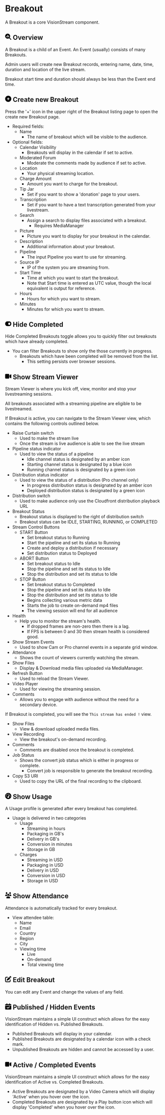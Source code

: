 # Breakout

A Breakout is a core VisionStream component.

## <img src="https://raw.githubusercontent.com/vishaldhole173/pro-stream-documentation/main/fontawesome/svgs/solid/magnifying-glass-chart.svg" width="20" height="20">  Overview

A Breakout is a child of an Event. An Event (usually) consists of many Breakouts.

Admin users will create new Breakout records, entering name, date, time, duration and location of the live stream.

Breakout start time and duration should always be less than the Event end time.

## <img src="https://raw.githubusercontent.com/vishaldhole173/pro-stream-documentation/main/fontawesome/svgs/solid/circle-plus.svg" width="20" height="20">  Create new Breakout

Press the '+' icon in the upper right of the Breakout listing page to open the create new Breakout page.

* Required fields:
    - Name
        - The name of breakout which will be visible to the audience.
* Optional fields:
    - Calendar Visibility
        - Breakouts will display in the calendar if set to active.
    - Moderated Forum
        - Moderate the comments made by audience if set to active.
    - Location
        - Your physical streaming location.
    - Charge Amount
        - Amount you want to charge for the breakout.
    - Tip Jar
        - Set if you want to show a 'donation' page to your users.
    - Transcription
        - Set if you want to have a text transcription generated from your livestream.
    - Search
        - Assign a search to display files associated with a breakout.
          - Requires MediaManager 
    - Picture
        - Picture you want to display for your breakout in the calendar.
    - Description
        - Additional information about your breakout.
    - Pipeline
        - The input Pipeline you want to use for streaming.
    - Source IP
        - IP of the system you are streaming from.
    - Start Time
        - Time at which you want to start the breakout.
        - Note that Start time is entered as UTC value, though the local equivalent is output for reference.
    - Hours
        - Hours for which you want to stream.
    - Minutes
        - Minutes for which you want to stream.

## <img src="https://raw.githubusercontent.com/vishaldhole173/pro-stream-documentation/main/fontawesome/svgs/solid/toggle-on.svg" width="20" height="20">  Hide Completed

Hide Completed Breakouts toggle allows you to quickly filter out breakouts which have already completed.

* You can filter Breakouts to show only the those currently in progress.
    - Breakouts which have been completed will be removed from the list.
        - This setting persists over browser sessions.

## <img src="https://raw.githubusercontent.com/vishaldhole173/pro-stream-documentation/main/fontawesome/svgs/solid/video.svg" width="20" height="20">  Show Stream Viewer

Stream Viewer is where you kick off, view, monitor and stop your livestreaming sessions.

All breakouts associated with a streaming pipeline are eligible to be livestreamed.

If Breakout is active, you can navigate to the Stream Viewer view, which contains the following controls outlined below.

* Raise Curtain switch
    - Used to make the stream live
    - Once the stream is live audience is able to see the live stream
* Pipeline status indicator
    - Used to view the status of a pipeline
        - Idle channel status is designated by an amber icon
        - Starting channel status is designated by a blue icon
        - Running channel status is designated by a green icon
* Distribution status indicator
    - Used to view the status of a distribution (Pro channel only)
        - In progress distribution status is designated by an amber icon
        - Deployed distribution status is designated by a green icon
* Distribution switch
    - Used to make audience only use the Cloudfront distribution playback URL
* Breakout Status
    - Breakout status is displayed to the right of distribution switch
    - Breakout status can be IDLE, STARTING, RUNNING, or COMPLETED
* Stream Control Buttons
    - START Button
        - Set breakout status to Running
        - Start the pipeline and set its status to Running
        - Create and deploy a distribution if necessary
        - Set distribution status to Deployed
    - ABORT Button
        - Set breakout status to Idle
        - Stop the pipeline and set its status to Idle
        - Stop the distribution and set its status to Idle
    - STOP Button
        - Set breakout status to Completed
        - Stop the pipeline and set its status to Idle
        - Stop the distribution and set its status to Idle
        - Begins collecting various metric data
        - Starts the job to create on-demand mp4 files
        - The viewing session will end for all audience
* Health
    - Help you to monitor the stream's health.
        - If dropped frames are non-zero then there is a lag.
        - If FPS is between 0 and 30 then stream health is considered good.
* Show Stream Events
    - Used to show Cam or Pro channel events in a separate grid window.
* Attendance
    - Shows the count of viewers currently watching the stream.
* Show Files
    - Display & Download media files uploaded via MediaManager.
* Refresh Button
    - Used to reload the Stream Viewer.
* Video Player
    - Used for viewing the streaming session.
* Comments
    - Allows you to engage with audience without the need for a secondary device.

If Breakout is completed, you will see the `This stream has ended !` view.

* Show Files
    - View & download uploaded media files.
* View Recording
    - View the breakout's on-demand recording.
* Comments
    - Comments are disabled once the breakout is completed.
* Job Status
    - Shows the convert job status which is either in progress or complete.
        - Convert job is responsible to generate the breakout recording.
* Copy S3 URI
    - Used to copy the URL of the final recording to the clipboard.

## <img src="https://raw.githubusercontent.com/vishaldhole173/pro-stream-documentation/main/fontawesome/svgs/solid/gauge-high.svg" width="20" height="20">  Show Usage

A Usage profile is generated after every breakout has completed.

* Usage is delivered in two categories
    - Usage
        - Streaming in hours
        - Packaging in GB's
        - Delivery in GB's
        - Conversion in minutes
        - Storage in GB
    - Charges
        - Streaming in USD
        - Packaging in USD
        - Delivery in USD
        - Conversion in USD
        - Storage in USD

## <img src="https://raw.githubusercontent.com/vishaldhole173/pro-stream-documentation/main/fontawesome/svgs/solid/users.svg" width="20" height="20">  Show Attendance

Attendance is automatically tracked for every breakout.

* View attendee table:
    - Name
    - Email
    - Country
    - Region
    - City
    - Viewing time
        - Live
        - On-demand
        - Total viewing time

## <img src="https://raw.githubusercontent.com/vishaldhole173/pro-stream-documentation/main/fontawesome/svgs/solid/pen-to-square.svg" width="20" height="20">  Edit Breakout

You can edit any Event and change the values of any field.

## <img src="https://raw.githubusercontent.com/vishaldhole173/pro-stream-documentation/main/fontawesome/svgs/solid/calendar-check.svg" width="20" height="20"> Published / Hidden Events

VisionStream maintains a simple UI construct which allows for the easy identification of Hidden vs. Published Breakouts.

- Published Breakouts will display in your calendar.
- Published Breakouts are designated by a calendar icon with a check mark.
- Unpublished Breakouts are hidden and cannot be accessed by a user.

## <img src="https://raw.githubusercontent.com/vishaldhole173/pro-stream-documentation/main/fontawesome/svgs/solid/video.svg" width="20" height="20"> Active / Completed Events

VisionStream maintains a simple UI construct which allows for the easy identification of Active vs. Completed Breakouts.

- Active Breakouts are designated by a Video Camera which will display 'Active' when you hover over the icon.
- Completed Breakouts are designated by a Play button icon which will display 'Completed' when you hover over the icon.
